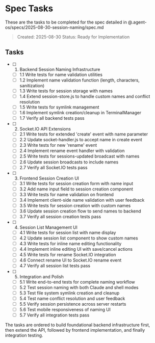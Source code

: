 # Spec Tasks

These are the tasks to be completed for the spec detailed in @.agent-os/specs/2025-08-30-session-naming/spec.md

> Created: 2025-08-30
> Status: Ready for Implementation

## Tasks

- [ ] 1. Backend Session Naming Infrastructure
  - [ ] 1.1 Write tests for name validation utilities
  - [ ] 1.2 Implement name validation function (length, characters, sanitization)
  - [ ] 1.3 Write tests for session storage with names
  - [ ] 1.4 Extend session-store.js to handle custom names and conflict resolution
  - [ ] 1.5 Write tests for symlink management
  - [ ] 1.6 Implement symlink creation/cleanup in TerminalManager
  - [ ] 1.7 Verify all backend tests pass

- [ ] 2. Socket.IO API Extensions
  - [ ] 2.1 Write tests for extended 'create' event with name parameter
  - [ ] 2.2 Update socket-handler.js to accept name in create event
  - [ ] 2.3 Write tests for new 'rename' event
  - [ ] 2.4 Implement rename event handler with validation
  - [ ] 2.5 Write tests for sessions-updated broadcast with names
  - [ ] 2.6 Update session broadcasts to include names
  - [ ] 2.7 Verify all Socket.IO tests pass

- [ ] 3. Frontend Session Creation UI
  - [ ] 3.1 Write tests for session creation form with name input
  - [ ] 3.2 Add name input field to session creation component
  - [ ] 3.3 Write tests for name validation on frontend
  - [ ] 3.4 Implement client-side name validation with user feedback
  - [ ] 3.5 Write tests for session creation with custom names
  - [ ] 3.6 Update session creation flow to send names to backend
  - [ ] 3.7 Verify all session creation tests pass

- [ ] 4. Session List Management UI
  - [ ] 4.1 Write tests for session list with name display
  - [ ] 4.2 Update session list component to show custom names
  - [ ] 4.3 Write tests for inline name editing functionality
  - [ ] 4.4 Implement inline editing UI with save/cancel actions
  - [ ] 4.5 Write tests for rename Socket.IO integration
  - [ ] 4.6 Connect rename UI to Socket.IO rename event
  - [ ] 4.7 Verify all session list tests pass

- [ ] 5. Integration and Polish
  - [ ] 5.1 Write end-to-end tests for complete naming workflow
  - [ ] 5.2 Test session naming with both Claude and shell modes
  - [ ] 5.3 Test file system symlink creation and cleanup
  - [ ] 5.4 Test name conflict resolution and user feedback
  - [ ] 5.5 Verify session persistence across server restarts
  - [ ] 5.6 Test mobile responsiveness of naming UI
  - [ ] 5.7 Verify all integration tests pass

The tasks are ordered to build foundational backend infrastructure first, then extend the API, followed by frontend implementation, and finally integration testing.
